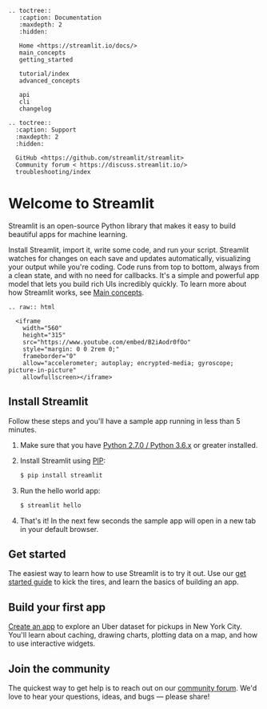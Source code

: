 ```eval_rst
.. toctree::
   :caption: Documentation
   :maxdepth: 2
   :hidden:

   Home <https://streamlit.io/docs/>
   main_concepts
   getting_started

   tutorial/index
   advanced_concepts

   api
   cli
   changelog

.. toctree::
  :caption: Support
  :maxdepth: 2
  :hidden:

  GitHub <https://github.com/streamlit/streamlit>
  Community forum < https://discuss.streamlit.io/>
  troubleshooting/index

```

# Welcome to Streamlit

Streamlit is an open-source Python library that makes it easy to build
beautiful apps for machine learning.

Install Streamlit, import it, write some code, and run your script. Streamlit
watches for changes on each save and updates automatically, visualizing your
output while you're coding. Code runs from top to bottom, always from a clean
state, and with no need for callbacks. It's a simple and powerful app model
that lets you build rich UIs incredibly quickly. To learn more about how
Streamlit works, see [Main concepts](main_concepts.md).

```eval_rst
.. raw:: html

  <iframe
    width="560"
    height="315"
    src="https://www.youtube.com/embed/B2iAodr0fOo"
    style="margin: 0 0 2rem 0;"
    frameborder="0"
    allow="accelerometer; autoplay; encrypted-media; gyroscope; picture-in-picture"
    allowfullscreen></iframe>
```

## Install Streamlit

Follow these steps and you'll have a sample app running in less than 5 minutes.

1. Make sure that you have [Python 2.7.0
   / Python 3.6.x](https://www.python.org/downloads/) or greater installed.
2. Install Streamlit using [PIP](https://pip.pypa.io/en/stable/installing/):
   ```bash
   $ pip install streamlit
   ```
3. Run the hello world app:

   ```bash
   $ streamlit hello
   ```

4. That's it! In the next few seconds the sample app will open in a new tab in
   your default browser.

## Get started

The easiest way to learn how to use Streamlit is to try it out. Use our [get
started guide](getting_started.md) to kick the tires, and learn the basics of
building an app.

## Build your first app

[Create an app](tutorial/create_a_data_explorer_app.md) to explore an Uber
dataset for pickups in New York City. You'll learn about caching, drawing
charts, plotting data on a map, and how to use interactive widgets.

## Join the community

The quickest way to get help is to reach out on our [community
forum](https://discuss.streamlit.io/). We'd love to hear your questions, ideas,
and bugs — please share!
